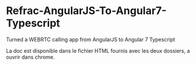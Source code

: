 # Refrac-AngularJS-To-Angular7-Typescript
Turned a WEBRTC calling app from AngularJS to Angular 7 Typescript

La doc est disponible dans le fichier HTML fournis avec les deux dossiers, a ouvrir dans chrome.
